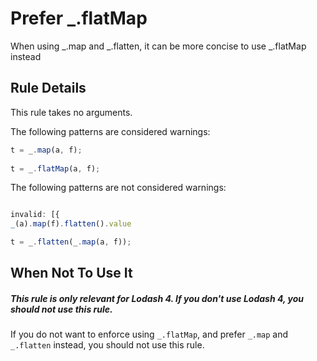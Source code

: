 # Prefer _.flatMap

When using _.map and _.flatten, it can be more concise to use _.flatMap instead

## Rule Details

This rule takes no arguments.

The following patterns are considered warnings:

```js
t = _.map(a, f);
        
t = _.flatMap(a, f);
```

The following patterns are not considered warnings:

```js

invalid: [{
_(a).map(f).flatten().value

t = _.flatten(_.map(a, f));
```


## When Not To Use It
##### This rule is only relevant for Lodash 4. If you don't use Lodash 4, you should not use this rule.
If you do not want to enforce using `_.flatMap`, and prefer `_.map` and `_.flatten` instead, you should not use this rule.
